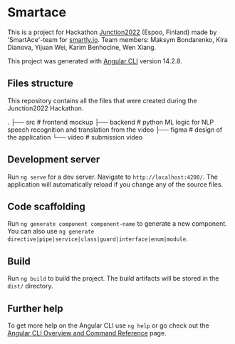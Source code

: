 # Smartace

This is a project for Hackathon [Junction2022](https://www.junction2022.com/) (Espoo, Finland) made by 'SmartAce'-team for [smartly.io](https://www.smartly.io/).
Team members: Maksym Bondarenko, Kira Dianova, Yijuan Wei, Karim Benhocine, Wen Xiang.

This project was generated with [Angular CLI](https://github.com/angular/angular-cli) version 14.2.8.

## Files structure

This repository contains all the files that were created during the Junction2022 Hackathon.

.
├── src                        # frontend mockup
├── backend                    # python ML logic for NLP speech recognition and translation from the video
├── figma                      # design of the application
└── video                      # submission video

## Development server

Run `ng serve` for a dev server. Navigate to `http://localhost:4200/`. The application will automatically reload if you change any of the source files.

## Code scaffolding

Run `ng generate component component-name` to generate a new component. You can also use `ng generate directive|pipe|service|class|guard|interface|enum|module`.

## Build

Run `ng build` to build the project. The build artifacts will be stored in the `dist/` directory.

## Further help

To get more help on the Angular CLI use `ng help` or go check out the [Angular CLI Overview and Command Reference](https://angular.io/cli) page.
